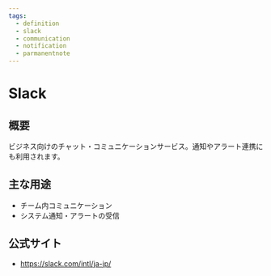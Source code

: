 ```yaml
---
tags:
  - definition
  - slack
  - communication
  - notification
  - parmanentnote
---
```


# Slack

## 概要
ビジネス向けのチャット・コミュニケーションサービス。通知やアラート連携にも利用されます。

## 主な用途
- チーム内コミュニケーション
- システム通知・アラートの受信

## 公式サイト
- https://slack.com/intl/ja-jp/ 